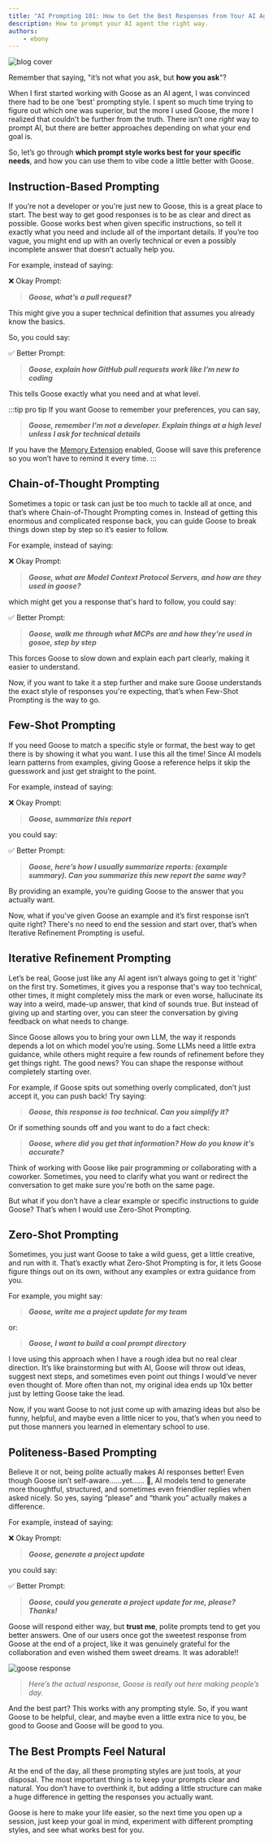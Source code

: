 ```yaml
---
title: "AI Prompting 101: How to Get the Best Responses from Your AI Agent"
description: How to prompt your AI agent the right way.
authors: 
    - ebony
---
```

![blog cover](prompt.png)

Remember that saying, "it’s not what you ask, but **how you ask**"?

When I first started working with Goose as an AI agent, I was convinced there had to be one ‘best' prompting style. I spent so much time trying to figure out which one was superior, but the more I used Goose, the more I realized that couldn't be further from the truth. There isn’t one _right_  way to prompt AI, but there are better approaches depending on what your end goal is.

So, let’s go through **which prompt style works best for your specific needs**, and how you can use them to vibe code a little better with Goose.

<!--truncate-->

## Instruction-Based Prompting

If you’re not a developer or you're just new to Goose, this is a great place to start. The best way to get good responses is to be as clear and direct as possible. Goose works best when given specific instructions, so tell it exactly what you need and include all of the important details. If you’re too vague, you might end up with an overly technical or even a possibly incomplete answer that doesn’t actually help you.


For example, instead of saying:

❌ Okay Prompt: 

>_**Goose, what’s a pull request?**_ 

This might give you a super technical definition that assumes you already know the basics. 

So, you could say:

✅ Better Prompt:
>_**Goose, explain how GitHub pull requests work like I’m new to coding**_ 

This tells Goose exactly what you need and at what level. 


:::tip pro tip
If you want Goose to remember your preferences, you can say, 

>_**Goose, remember I’m not a developer. Explain things at a high level unless I ask for technical details**_

If you have the [Memory Extension](/docs/tutorials/memory-mcp) enabled, Goose will save this preference so you won’t have to remind it every time. 
:::

## Chain-of-Thought Prompting

Sometimes a topic or task can just be too much to tackle all at once, and that’s where Chain-of-Thought Prompting comes in. Instead of getting this enormous and complicated response back, you can guide Goose to break things down step by step so it’s easier to follow.


For example, instead of saying:

❌ Okay Prompt: 

>_**Goose, what are Model Context Protocol Servers, and how are they used in goose?**_

which might get you a response that's hard to follow, you could say:

✅ Better Prompt:
 
>_**Goose, walk me through what MCPs are and how they're used in gosoe, step by step**_ 

This forces Goose to slow down and explain each part clearly, making it easier to understand.

Now, if you want to take it a step further and make sure Goose understands the exact style of responses you're expecting, that’s when Few-Shot Prompting is the way to go.

## Few-Shot Prompting

If you need Goose to match a specific style or format, the best way to get there is by showing it what you want. I use this all the time! Since AI models learn patterns from examples, giving Goose a reference helps it skip the guesswork and just get straight to the point.

For example, instead of saying: 

❌ Okay Prompt: 

>_**Goose, summarize this report**_ 

you could say: 

✅ Better Prompt:

>_**Goose, here’s how I usually summarize reports: (example summary). Can you summarize this new report the same way?**_
 
By providing an example, you’re guiding Goose to the answer that you actually want.

Now, what if you've given Goose an example and it’s first response isn’t quite right? There's no need to end the session and start over, that’s when Iterative Refinement Prompting is useful.

## Iterative Refinement Prompting

Let’s be real, Goose just like any AI agent isn’t always going to get it 'right' on the first try. Sometimes, it gives you a response that's way too technical, other times, it might completely miss the mark or even worse, hallucinate its way into a weird, made-up answer, that kind of sounds true. But instead of giving up and starting over, you can steer the conversation by giving feedback on what needs to change.

Since Goose allows you to bring your own LLM, the way it responds depends a lot on which model you’re using. Some LLMs need a little extra guidance, while others might require a few rounds of refinement before they get things right. The good news? You can shape the response without completely starting over.

For example, if Goose spits out something overly complicated, don’t just accept it, you can push back! Try saying:

>_**Goose, this response is too technical. Can you simplify it?**_ 

Or if something sounds off and you want to do a fact check:

>_**Goose, where did you get that information? How do you know it's accurate?**_ 

Think of working with Goose like pair programming or collaborating with a coworker. Sometimes, you need to clarify what you want or redirect the conversation to get make sure you're both on the same page.

But what if you don’t have a clear example or specific instructions to guide Goose? That’s when I would use Zero-Shot Prompting.

## Zero-Shot Prompting

Sometimes, you just want Goose to take a wild guess, get a little creative, and run with it. That’s exactly what Zero-Shot Prompting is for, it lets Goose figure things out on its own, without any examples or extra guidance from you.

For example, you might say:

>_**Goose, write me a project update for my team**_ 

or: 

>_**Goose, I want to build a cool prompt directory**_ 

I love using this approach when I have a rough idea but no real clear direction. It’s like brainstorming but with AI, Goose will throw out ideas, suggest next steps, and sometimes even point out things I would’ve never even thought of. More often than not, my original idea ends up 10x better just by letting Goose take the lead.

Now, if you want Goose to not just come up with amazing ideas but also be funny, helpful, and maybe even a little nicer to you, that’s when you need to put those manners you learned in elementary school to use.

## Politeness-Based Prompting

Believe it or not, being polite actually makes AI responses better! Even though Goose isn’t self-aware……yet…… 👀, AI models tend to generate more thoughtful, structured, and sometimes even friendlier replies when asked nicely. So yes, saying “please” and “thank you” actually makes a difference.

For example, instead of saying:

❌ Okay Prompt:

>_**Goose, generate a project update**_ 

you could say:

✅ Better Prompt:

>_**Goose, could you generate a project update for me, please? Thanks!**_ 

Goose will respond either way, but **trust me**, polite prompts tend to get you better answers. One of our users once got the sweetest response from Goose at the end of a project, like it was genuinely grateful for the collaboration and even wished them sweet dreams. It was adorable!!

![goose response](politenessprompt.png)
>_Here’s the actual response, Goose is really out here making people’s day._

And the best part? This works with any prompting style. So, if you want Goose to be helpful, clear, and maybe even a little extra nice to you, be good to Goose and Goose will be good to you.

## The Best Prompts Feel Natural

At the end of the day, all these prompting styles are just tools, at your disposal. The most important thing is to keep your prompts clear and natural. You don’t have to overthink it, but adding a little structure can make a huge difference in getting the responses you actually want.

Goose is here to make your life easier, so the next time you open up a session, just keep your goal in mind, experiment with different prompting styles, and see what works best for you.

<head>
  <meta property="og:title" content="AI Prompting 101: How to Get the Best Responses from Your AI Agent" />
  <meta property="og:type" content="article" />
  <meta property="og:url" content="https://block.github.io/goose/blog/2025/03/13/better-ai-prompting" />
  <meta property="og:description" content="How to prompt and vibe code your way to better responses." />
  <meta property="og:image" content="http://block.github.io/goose/assets/images/prompt-078b12695f95c4f0eac3861a8a2611ef.png" />
  <meta name="twitter:card" content="summary_large_image" />
  <meta property="twitter:domain" content="block.github.io/goose" />
  <meta name="twitter:title" content="AI Prompting 101: How to Get the Best Responses from Your AI Agent" />
  <meta name="twitter:description" content="How to prompt and vibe code your way to better responses." />
  <meta name="twitter:image" content="http://block.github.io/goose/assets/images/prompt-078b12695f95c4f0eac3861a8a2611ef.png" />
</head>
